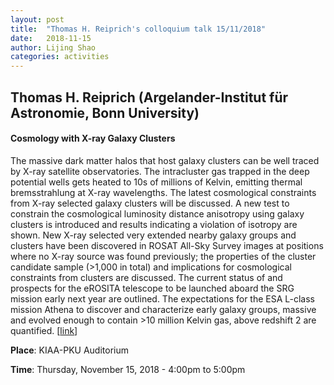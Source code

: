 ```yaml
---
layout: post
title:  "Thomas H. Reiprich's colloquium talk 15/11/2018"
date:   2018-11-15
author: Lijing Shao
categories: activities
---
```


## Thomas H. Reiprich (Argelander-Institut für Astronomie, Bonn University)

#### Cosmology with X-ray Galaxy Clusters

The massive dark matter halos that host galaxy clusters can be well traced by
X-ray satellite observatories. The intracluster gas trapped in the deep
potential wells gets heated to 10s of millions of Kelvin, emitting thermal
bremsstrahlung at X-ray wavelengths. The latest cosmological constraints from
X-ray selected galaxy clusters will be discussed. A new test to constrain the
cosmological luminosity distance anisotropy using galaxy clusters is introduced
and results indicating a violation of isotropy are shown. New X-ray selected
very extended nearby galaxy groups and clusters have been discovered in ROSAT
All-Sky Survey images at positions where no X-ray source was found previously;
the properties of the cluster candidate sample (>1,000 in total) and
implications for cosmological constraints from clusters are discussed. The
current status of and prospects for the eROSITA telescope to be launched aboard
the SRG mission early next year are outlined. The expectations for the ESA
L-class mission Athena to discover and characterize early galaxy groups,
massive and evolved enough to contain >10 million Kelvin gas, above redshift 2
are quantified. [[link](http://kiaa.pku.edu.cn/colloquia/cosmology-x-ray-galaxy-clusters)]

**Place**: KIAA-PKU Auditorium

**Time**: Thursday, November 15, 2018 - 4:00pm to 5:00pm
